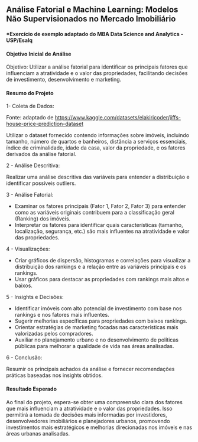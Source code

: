 ## Análise Fatorial e Machine Learning: Modelos Não Supervisionados no Mercado Imobiliário

#### *Exercício de exemplo adaptado do MBA Data Science and Analytics - USP/Esalq

#### Objetivo Inicial de Análise

Objetivo: Utilizar a análise fatorial para identificar os principais fatores que influenciam a atratividade e o valor das propriedades, facilitando decisões de investimento, desenvolvimento e marketing.

#### Resumo do Projeto

1- Coleta de Dados:

Fonte: adaptado de https://www.kaggle.com/datasets/elakiricoder/jiffs-house-price-prediction-dataset

Utilizar o dataset fornecido contendo informações sobre imóveis, incluindo tamanho, número de quartos e banheiros, distância a serviços essenciais, índice de criminalidade, idade da casa, valor da propriedade, e os fatores derivados da análise fatorial.

2 - Análise Descritiva:

Realizar uma análise descritiva das variáveis para entender a distribuição e identificar possíveis outliers.

3 - Análise Fatorial:

- Examinar os fatores principais (Fator 1, Fator 2, Fator 3) para entender como as variáveis originais contribuem para a classificação geral (Ranking) dos imóveis.
- Interpretar os fatores para identificar quais características (tamanho, localização, segurança, etc.) são mais influentes na atratividade e valor das propriedades.

4 - Visualizações:

- Criar gráficos de dispersão, histogramas e correlações para visualizar a distribuição dos rankings e a relação entre as variáveis principais e os rankings.
- Usar gráficos para destacar as propriedades com rankings mais altos e baixos.

5 - Insights e Decisões:

- Identificar imóveis com alto potencial de investimento com base nos rankings e nos fatores mais influentes.
- Sugerir melhorias específicas para propriedades com baixos rankings.
- Orientar estratégias de marketing focadas nas características mais valorizadas pelos compradores.
- Auxiliar no planejamento urbano e no desenvolvimento de políticas públicas para melhorar a qualidade de vida nas áreas analisadas.

6 - Conclusão:

Resumir os principais achados da análise e fornecer recomendações práticas baseadas nos insights obtidos.

#### Resultado Esperado

Ao final do projeto, espera-se obter uma compreensão clara dos fatores que mais influenciam a atratividade e o valor das propriedades. Isso permitirá a tomada de decisões mais informadas por investidores, desenvolvedores imobiliários e planejadores urbanos, promovendo investimentos mais estratégicos e melhorias direcionadas nos imóveis e nas áreas urbanas analisadas.
